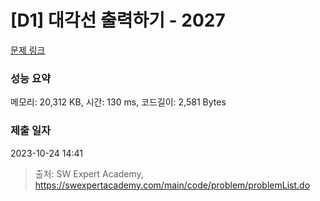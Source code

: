 # [D1] 대각선 출력하기 - 2027 

[문제 링크](https://swexpertacademy.com/main/code/problem/problemDetail.do?contestProbId=AV5QFuZ6As0DFAUq) 

### 성능 요약

메모리: 20,312 KB, 시간: 130 ms, 코드길이: 2,581 Bytes

### 제출 일자

2023-10-24 14:41



> 출처: SW Expert Academy, https://swexpertacademy.com/main/code/problem/problemList.do